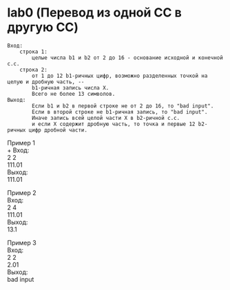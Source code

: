 # lab0 (Перевод из одной СС в другую СС)
```
Вход:
    строка 1:
        целые числа b1 и b2 от 2 до 16 - основание исходной и конечной с.с.
    строка 2:
        от 1 до 12 b1-ричных цифр, возможно разделенных точкой на целую и дробную часть, --
        b1-ричная запись числа X.
        Всего не более 13 символов.
Выход:
        Если b1 и b2 в первой строке не от 2 до 16, то "bad input".
        Если в второй строке не b1-ричная запись, то "bad input".
        Иначе запись всей целой части X в b2-ричной с.с.
        и если X содержит дробную часть, то точка и первые 12 b2-ричных цифр дробной части. 
```
Пример 1  
    + Вход:  
        2 2  
        111.01  
    Выход:  
        111.01  
  
Пример 2  
    Вход:  
        2 4  
        111.01  
    Выход:  
        13.1  
  
Пример 3  
    Вход:  
        2 2  
        2.01  
    Выход:  
        bad input  
